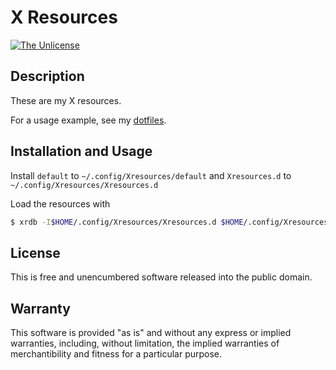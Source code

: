 # X Resources

[![The Unlicense](https://img.shields.io/badge/license-The_Unlicense-red.svg)](./LICENSE.txt)

## Description

These are my X resources.

For a usage example, see my [dotfiles].

[dotfiles]: https://github.com/rxrc/dotfiles

## Installation and Usage

Install `default` to `~/.config/Xresources/default` and
`Xresources.d` to `~/.config/Xresources/Xresources.d`

Load the resources with

```bash
$ xrdb -I$HOME/.config/Xresources/Xresources.d $HOME/.config/Xresources/default
```

## License

This is free and unencumbered software released into the public domain.

## Warranty

This software is provided "as is" and without any express or
implied warranties, including, without limitation, the implied
warranties of merchantibility and fitness for a particular
purpose.
